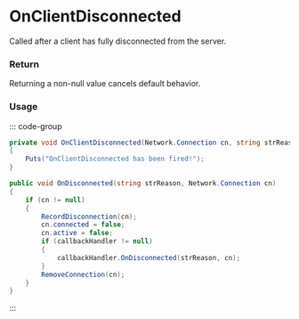 # OnClientDisconnected
<Badge type="info" text="Player"/>[<Badge type="danger" text="Carbon Compatible"/>](https://github.com/CarbonCommunity/Carbon)[<Badge type="warning" text="Oxide Compatible"/>](https://github.com/OxideMod/Oxide.Rust)
Called after a client has fully disconnected from the server.

### Return
Returning a non-null value cancels default behavior.

### Usage
::: code-group
```csharp [Example]
private void OnClientDisconnected(Network.Connection cn, string strReason)
{
	Puts("OnClientDisconnected has been fired!");
}
```
```csharp [Source — Facepunch.Network @ Network.Server]
public void OnDisconnected(string strReason, Network.Connection cn)
{
	if (cn != null)
	{
		RecordDisconnection(cn);
		cn.connected = false;
		cn.active = false;
		if (callbackHandler != null)
		{
			callbackHandler.OnDisconnected(strReason, cn);
		}
		RemoveConnection(cn);
	}
}

```
:::
